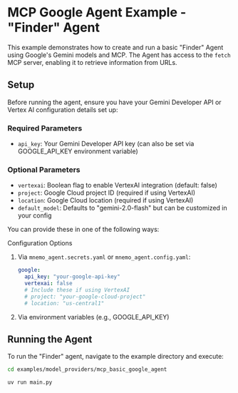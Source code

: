 # MCP Google Agent Example - "Finder" Agent

This example demonstrates how to create and run a basic "Finder" Agent using Google's Gemini models and MCP. The Agent has access to the `fetch` MCP server, enabling it to retrieve information from URLs.

## Setup

Before running the agent, ensure you have your Gemini Developer API or Vertex AI configuration details set up:

### Required Parameters

- `api_key`: Your Gemini Developer API key (can also be set via GOOGLE_API_KEY environment variable)

### Optional Parameters

- `vertexai`: Boolean flag to enable VertexAI integration (default: false)
- `project`: Google Cloud project ID (required if using VertexAI)
- `location`: Google Cloud location (required if using VertexAI)
- `default_model`: Defaults to "gemini-2.0-flash" but can be customized in your config

You can provide these in one of the following ways:

Configuration Options

1. Via `mnemo_agent.secrets.yaml` or `mnemo_agent.config.yaml`:
   ```yaml
   google:
     api_key: "your-google-api-key"
     vertexai: false
     # Include these if using VertexAI
     # project: "your-google-cloud-project"
     # location: "us-central1"
   ```
2. Via environment variables (e.g., GOOGLE_API_KEY)

## Running the Agent

To run the "Finder" agent, navigate to the example directory and execute:

```bash
cd examples/model_providers/mcp_basic_google_agent

uv run main.py
```
